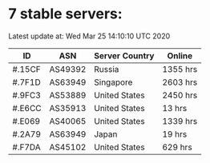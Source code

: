 # 7 stable servers:

Latest update at: Wed Mar 25 14:10:10 UTC 2020

| ID | ASN | Server Country | Online |
| -- | --- | -------------- | ------ |
| #.15CF | AS49392 | Russia | 1355 hrs |
| #.7F1D | AS63949 | Singapore | 2603 hrs |
| #.9FC3 | AS53889 | United States | 2450 hrs |
| #.E6CC | AS35913 | United States | 13 hrs |
| #.E069 | AS40065 | United States | 1339 hrs |
| #.2A79 | AS63949 | Japan | 19 hrs |
| #.F7DA | AS45102 | United States | 629 hrs |

